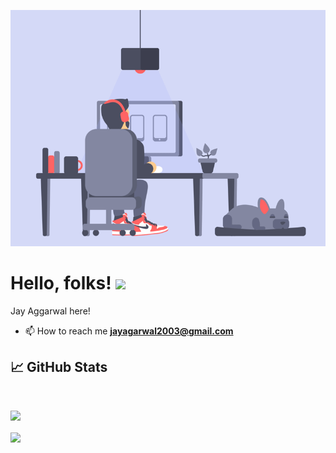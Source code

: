 ![Header](https://raw.githubusercontent.com/afreakyelf/afreakyelf/main/header.gif "Header")

# Hello, folks! <img src="https://raw.githubusercontent.com/MartinHeinz/MartinHeinz/master/wave.gif" width="30px">

Jay Aggarwal here!

- 📫 How to reach me **jayagarwal2003@gmail.com**


## &#x1f4c8; GitHub Stats

<br>
<p align="left">
<img src="https://github-readme-stats.vercel.app/api?username=Jedi-24&show_icons=true&theme=dracula" width="400">
&nbsp;
</p>
<p align="left">
<img align="center" src="https://github-readme-stats.vercel.app/api/top-langs/?username=Jedi-24&theme=tokyonight&layout=compact">
</p>

